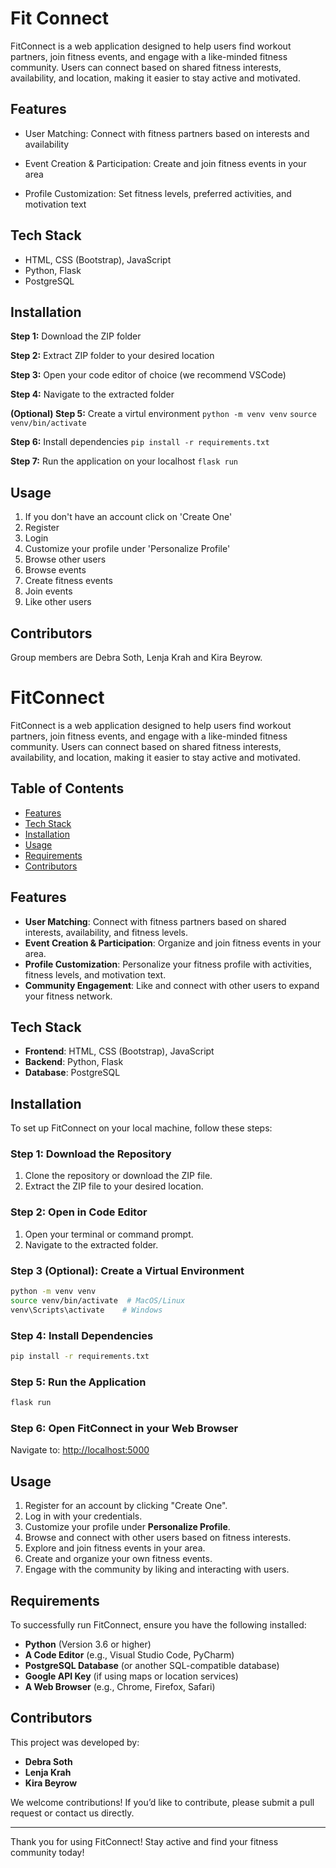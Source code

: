 # Fit Connect
FitConnect is a web application designed to help users find workout partners, join fitness events, and engage with a like-minded fitness community. Users can connect based on shared fitness interests, availability, and location, making it easier to stay active and motivated.

## Features
- User Matching: Connect with fitness partners based on interests and availability

- Event Creation & Participation: Create and join fitness events in your area

- Profile Customization: Set fitness levels, preferred activities, and motivation text

## Tech Stack
- HTML, CSS (Bootstrap), JavaScript
- Python, Flask
- PostgreSQL

## Installation

**Step 1:** Download the ZIP folder 

**Step 2:** Extract ZIP folder to your desired location

**Step 3:** Open your code editor of choice (we recommend VSCode)

**Step 4:** Navigate to the extracted folder

**(Optional) Step 5:** Create a virtul environment
`python -m venv venv`
`source venv/bin/activate`

**Step 6:** Install dependencies
`pip install -r requirements.txt`

**Step 7:** Run the application on your localhost
`flask run`

## Usage
1. If you don't have an account click on 'Create One'
2. Register
3. Login
4. Customize your profile under 'Personalize Profile'
5. Browse other users
6. Browse events
7. Create fitness events
8. Join events
9. Like other users

## Contributors
Group members are Debra Soth, Lenja Krah and Kira Beyrow.

# FitConnect

FitConnect is a web application designed to help users find workout partners, join fitness events, and engage with a like-minded fitness community. Users can connect based on shared fitness interests, availability, and location, making it easier to stay active and motivated.

## Table of Contents

- [Features](#features)
- [Tech Stack](#tech-stack)
- [Installation](#installation)
- [Usage](#usage)
- [Requirements](#requirements)
- [Contributors](#contributors)

## Features

- **User Matching**: Connect with fitness partners based on shared interests, availability, and fitness levels.
- **Event Creation & Participation**: Organize and join fitness events in your area.
- **Profile Customization**: Personalize your fitness profile with activities, fitness levels, and motivation text.
- **Community Engagement**: Like and connect with other users to expand your fitness network.

## Tech Stack

- **Frontend**: HTML, CSS (Bootstrap), JavaScript
- **Backend**: Python, Flask
- **Database**: PostgreSQL

## Installation

To set up FitConnect on your local machine, follow these steps:

### **Step 1:** Download the Repository

1. Clone the repository or download the ZIP file.
2. Extract the ZIP file to your desired location.

### **Step 2:** Open in Code Editor

1. Open your terminal or command prompt.
2. Navigate to the extracted folder.

### **Step 3 (Optional):** Create a Virtual Environment

```sh
python -m venv venv
source venv/bin/activate  # MacOS/Linux
venv\Scripts\activate    # Windows
```

### **Step 4:** Install Dependencies

```sh
pip install -r requirements.txt
```

### **Step 5:** Run the Application

```sh
flask run
```

### **Step 6:** Open FitConnect in your Web Browser

Navigate to: [http://localhost:5000](http://localhost:5000)

## Usage

1. Register for an account by clicking "Create One".
2. Log in with your credentials.
3. Customize your profile under **Personalize Profile**.
4. Browse and connect with other users based on fitness interests.
5. Explore and join fitness events in your area.
6. Create and organize your own fitness events.
7. Engage with the community by liking and interacting with users.

## Requirements

To successfully run FitConnect, ensure you have the following installed:

- **Python** (Version 3.6 or higher)
- **A Code Editor** (e.g., Visual Studio Code, PyCharm)
- **PostgreSQL Database** (or another SQL-compatible database)
- **Google API Key** (if using maps or location services)
- **A Web Browser** (e.g., Chrome, Firefox, Safari)

## Contributors

This project was developed by:

- **Debra Soth**
- **Lenja Krah**
- **Kira Beyrow**

We welcome contributions! If you’d like to contribute, please submit a pull request or contact us directly.

---

Thank you for using FitConnect! Stay active and find your fitness community today!

